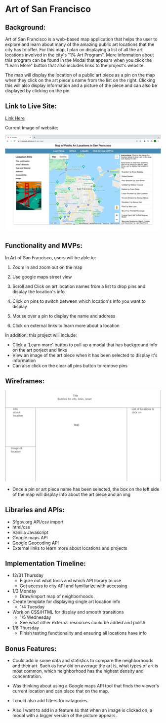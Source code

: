 # Art of San Francisco

## Background:

Art of San Francisco is a web-based map application that helps the user to explore and learn about many of the amazing public art locations that the city has to offer. For this map, I plan on displaying a list of all the art locations involved in the city's "1% Art Program". More information about this program can be found in the Modal that appears when you click the "Learn More" button that also includes links to the project's website. 

The map will display the location of a public art piece as a pin on the map when they click on the art piece's name from the list on the right. Clicking this will also display information and a picture of the piece and can also be displayed by clicking on the pin.

## Link to Live Site:
[Link Here](https://j-tomasik.github.io/JS_art_map/)

Current Image of website:

![Landing](images/LiveSite.png)



## Functionality and MVPs:


In Art of San Francisco, users will be able to:

1) Zoom in and zoom out on the map

2) Use google maps street view

3) Scroll and Click on art location names from a list to drop pins and display the location's info

4) Click on pins to switch between which location's info you want to display

5) Mouse over a pin to display the name and address

6) Click on external links to learn more about a location

In addition, this project will include:

* Click a 'Learn more' button to pull up a modal that has background info on the art porject and links
* View an image of the art piece when it has been selected to display it's information
* Can also click on the clear all pins button to remove pins



## Wireframes:

![wireframe](wireframe.png)
* Once a pin or art piece name has been selected, the box on the left side of the map will display  info about the art piece and an img



## Libraries and APIs:

* Sfgov.org API/csv import
* html/css
* Vanilla Javascript
* Google maps API
* Google Geocoding API
* External links to learn more about locations and projects


## Implementation Timeline:

* 12/31 Thursday
  * Figure out what tools and which API library to use 
  * Get access to city API and familiarize with accessing 
* 1/3 Monday
  * Draw/import map of neighborhoods
* Create template for displaying single art location info
  * 1/4 Tuesday
* Work on CSS/HTML for display and smooth transitions
  * 1/5 Wednesday
  * See what other external resources could be added and polish
* 1/6 Thursday
  * Finish testing functionality and ensuring all locations have info



## Bonus Features:

* Could add in some data and statistics to compare the neighborhoods and their art. Such as how old on average the art is, what types of art is most common, which neighborhood has the highest density and concentration.

* Was thinking about using a Google maps API tool that finds the viewer's current location and can place that on the map.

* I could also add filters for catagories.

* Also I want to add in a feature so that when an image is clicked on, a modal with a bigger version of the picture appears.

